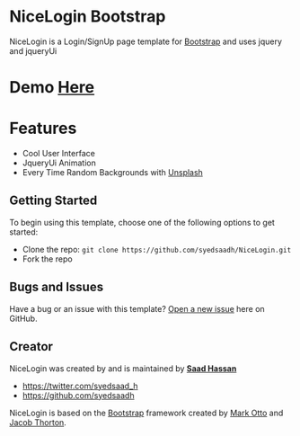 # NiceLogin Bootstrap

NiceLogin is a Login/SignUp page template for [Bootstrap](http://getbootstrap.com/) and uses jquery and jqueryUi
# Demo [Here](https://rawgit.com/syedsaadh/NiceLogin/master/index.html)
# Features
* Cool User Interface
* JqueryUi Animation
* Every Time Random Backgrounds with [Unsplash](https://unsplash.it/) 

## Getting Started

To begin using this template, choose one of the following options to get started:
* Clone the repo: `git clone https://github.com/syedsaadh/NiceLogin.git`
* Fork the repo

## Bugs and Issues

Have a bug or an issue with this template? [Open a new issue](https://github.com/syedsaadh/NiceLogin/issues) here on GitHub.

## Creator

NiceLogin was created by and is maintained by **[Saad Hassan](https://github.com/syedsaadh/)**

* https://twitter.com/syedsaad_h
* https://github.com/syedsaadh

NiceLogin is based on the [Bootstrap](http://getbootstrap.com/) framework created by [Mark Otto](https://twitter.com/mdo) and [Jacob Thorton](https://twitter.com/fat).
